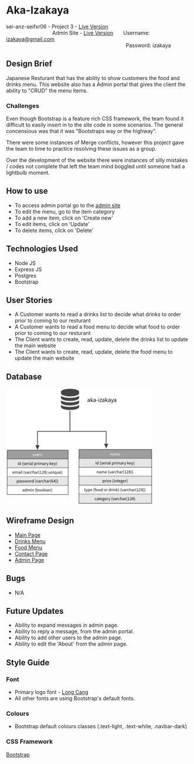 # Aka-Izakaya

sei-anz-seifxr06 - Project 3 - [Live Version](https://aka-izakaya.up.railway.app/) <br>
&nbsp;&nbsp;&nbsp;&nbsp;&nbsp;&nbsp;&nbsp;&nbsp;&nbsp;&nbsp;&nbsp;&nbsp;&nbsp;&nbsp;&nbsp;&nbsp;&nbsp;&nbsp;&nbsp;&nbsp;&nbsp;&nbsp;&nbsp;&nbsp;&nbsp;&nbsp;&nbsp;&nbsp;&nbsp;&nbsp;&nbsp; Admin Site - [Live Version](https://aka-izakaya.up.railway.app/admin) &nbsp;&nbsp;&nbsp;&nbsp;&nbsp;&nbsp;Username: <izakaya@gmail.com> <br>
&nbsp;&nbsp;&nbsp;&nbsp;&nbsp;&nbsp;&nbsp;&nbsp;&nbsp;&nbsp;&nbsp;&nbsp;&nbsp;&nbsp;&nbsp;&nbsp;&nbsp;&nbsp;&nbsp;&nbsp;&nbsp;&nbsp;&nbsp;&nbsp;&nbsp;&nbsp;&nbsp;&nbsp;&nbsp;&nbsp;&nbsp;&nbsp;&nbsp;&nbsp;&nbsp;&nbsp;&nbsp;&nbsp;&nbsp;&nbsp;&nbsp;&nbsp;&nbsp;&nbsp;&nbsp;&nbsp;&nbsp;&nbsp;&nbsp;&nbsp;&nbsp;&nbsp;&nbsp;&nbsp;&nbsp;&nbsp;&nbsp;&nbsp;&nbsp;&nbsp;&nbsp;&nbsp;&nbsp;&nbsp;&nbsp;&nbsp;&nbsp;&nbsp;&nbsp;&nbsp;&nbsp;&nbsp;&nbsp;&nbsp;&nbsp;&nbsp;&nbsp;&nbsp;&nbsp;&nbsp;&nbsp;&nbsp;&nbsp;Password: izakaya

## Design Brief

Japanese Resturant that has the ability to show customers the food and drinks menu. This website also has a Admin portal that gives the client the ability to "CRUD" the menu items.

### Challenges
Even though Bootstrap is a feature rich CSS framework, the team found it difficult to easily insert in to the site code in some scenarios. The general concensious was that it was "Bootstraps way or the highway". 

There were some instances of Merge conflicts, however this project gave the team to time to practice resolving these issues as a group. 

Over the development of the website there were instances of silly mistakes / codes not complete that left the team mind boggled until someone had a lightbulb moment. 

## How to use

- To access admin portal go to the [admin site](https://aka-izakaya.herokuapp.com/admin)
- To edit the menu, go to the item category
- To add a new item, click on 'Create new'
- To edit items, click on 'Update'
- To delete items, click on 'Delete'

## Technologies Used

- Node JS
- Express JS
- Postgres
- Bootstrap

## User Stories

- A Customer wants to read a drinks list to decide what drinks to order prior to coming to our resturant
- A Customer wants to read a food menu to decide what food to order prior to coming to our resturant
- The Client wants to create, read, update, delete the drinks list to update the main website
- The Client wants to create, read, update, delete the food menu to update the main website

## Database

<img src="./client/assets/readme/database.webp" width="400px">

## Wireframe Design

- [Main Page](./client/assets/readme/main-page.webp)
- [Drinks Menu](./client/assets/readme/drinks-menu.webp)
- [Food Menu](./client/assets/readme/food-menu.webp)
- [Contact Page](./client/assets/readme/contact.webp)
- [Admin Page](./client/assets/readme/admin.webp)

## Bugs

- N/A

## Future Updates

- Ability to expand messages in admin page.
- Ability to reply a message, from the admin portal.
- Ability to add other users to the admin page.
- Ability to edit the 'About' from the admin page.

## Style Guide

### Font

- Primary logo font - [Long Cang](https://fonts.google.com/specimen/Long+Cang)
- All other fonts are using Bootstrap's default fonts.

### Colours

- Bootstrap default colours classes (.text-light, .text-white, .navbar-dark)

### CSS Framework

[Bootstrap](https://getbootstrap.com/)

